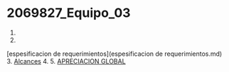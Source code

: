 ﻿# 2069827_Equipo_03

1.
2.
[espesificacion de requerimientos](espesificacion de requerimientos.md)      
3.
[Alcances](alcances.md)
4.
5. [APRECIACION GLOBAL](Apreciación.G.md)






